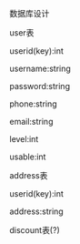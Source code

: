 数据库设计

user表

userid(key):int

username:string

password:string

phone:string

email:string

level:int

usable:int



address表

userid(key):int

address:string



discount表(?)







